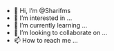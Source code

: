- 👋 Hi, I’m @Sharifms
- 👀 I’m interested in ...
- 🌱 I’m currently learning ...
- 💞️ I’m looking to collaborate on ...
- 📫 How to reach me ...

<!---
Sharifms/Sharifms is a ✨ special ✨ repository because its `README.md` (this file) appears on your GitHub profile.
You can click the Preview link to take a look at your changes.
--->
